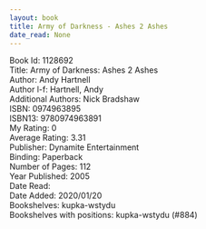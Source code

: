 ```yaml
---
layout: book
title: Army of Darkness - Ashes 2 Ashes
date_read: None
---
```


Book Id: 1128692<br />
Title: Army of Darkness: Ashes 2 Ashes<br />
Author: Andy Hartnell<br />
Author l-f: Hartnell, Andy<br />
Additional Authors: Nick Bradshaw<br />
ISBN: 0974963895<br />
ISBN13: 9780974963891<br />
My Rating: 0<br />
Average Rating: 3.31<br />
Publisher: Dynamite Entertainment<br />
Binding: Paperback<br />
Number of Pages: 112<br />
Year Published: 2005<br />
Date Read: <br />
Date Added: 2020/01/20<br />
Bookshelves: kupka-wstydu<br />
Bookshelves with positions: kupka-wstydu (#884)<br />


